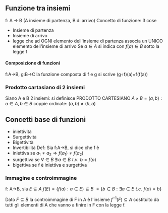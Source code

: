 ## Funzione tra insiemi
f: A -> B (A insieme di partenza, B di arrivo)
Concetto di funzione: 3 cose
- Insieme di partenza
- Insieme di arrivo
- legge che ad OGNI elemento dell'insieme di partenza associa un UNICO elemento dell'insieme di arrivo
Se $a\in A$ si indica con $f(a)\in B$ sotto la legge f
#### Composizione di funzioni
f:A->B, g:B->C
la funzione composta di f e g si scrive (g$\circ$f)(a)=f(f(a))

### Prodotto cartasiano di 2 insiemi
Siano A e B 2 insiemi: si definisce PRODOTTO CARTESIANO $A\times B ={(a,b):a\in A,b\in B}$ 
coppie ordinate: $(a,b)\ne(b,a)$

## Concetti base di funzioni
- iniettività
- Surgettività
- Bigettività
- Invertibilità
Def: Sia f:A->B, si dice che f è 
- iniettiva se $a_1\ne a_2 \Rightarrow f(a_1)\ne f(a_2)$
- surgettiva se $\forall\in B \;\exists\, a\in B \,\,t.v.\,\, b=f(a)$
- bigettiva se f è iniettiva e surgettiva

### Immagine e controimmagine
f: A->B, sia $E\subseteq A$
$f(E)=\{f(a):a\in E\}\subseteq B$
$=\{b\in B:\exists a \in E\,\,t.c.\,\,f(a)=b\}$

Dato $F\subseteq B$ la controimmagine di F in A è l'insieme $f^{-1}(F)\subseteq A$ costituito da tutti gli elementi di A che vanno a finire in F con la legge f.

